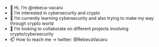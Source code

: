 - 👋 Hi, I’m @rebeca-vacaru
- 👀 I’m interested in cybersecurity and crypto
- 🌱 I’m currently learning cybersecurity and also trying to make my way through crypto world
- 💞️ I’m looking to collaborate on different projects involving crypto/cybersecurity
- 📫 How to reach me -> twitter: @RebecaVacaru

<!---
rebeca-vacaru/rebeca-vacaru is a ✨ special ✨ repository because its `README.md` (this file) appears on your GitHub profile.
You can click the Preview link to take a look at your changes.
--->
